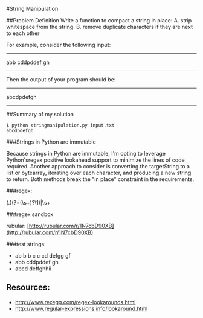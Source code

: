 #String Manipulation

##Problem Definition
Write a function to compact a string in place: 
A.	strip whitespace from the string.
B.	remove duplicate characters if they are next to each other

For example, consider the following input:
***
abb cddpddef gh
***

Then the output of your program should be:
***
abcdpdefgh
***


##Summary of my solution

    $ python stringmanipulation.py input.txt
    abcdpdefgh

###Strings in Python are immutable

Because strings in Python are immutable, I'm opting to leverage Python'sregex positive lookahead support to minimize the lines of code required.  Another approach to consider is converting the targetString to a list or bytearray, iterating over each character, and producing a new string to return. Both methods break the "in place" constraint in the requirements.

###regex: 

(.)(?=(\s+)?\1)|\s+

###regex sandbox

rubular: [http://rubular.com/r/1N7cbD90XB](http://rubular.com/r/1N7cbD90XB)

###test strings:

* ab b b c c cd defgg gf
* abb cddpddef gh
* abcd deffghhii

## Resources:
* http://www.rexegg.com/regex-lookarounds.html
* http://www.regular-expressions.info/lookaround.html

